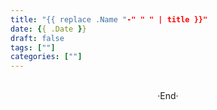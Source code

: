 ```yaml
---
title: "{{ replace .Name "-" " " | title }}"
date: {{ .Date }}
draft: false
tags: [""]
categories: [""]
---
```

<!-- 
<img alt="" src="https://mogeko.github.io/blog-images/r/{{ replace .Name "-" " " | title }}/" >
<span class="spoiler" ></span>
&emsp;&emsp;
 -->









<br>

<center>  ·End·  </center>